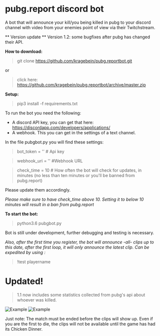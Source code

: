 # pubg.report discord bot

  

A bot that will announce your kill/you being killed in pubg to your discord channel with video from your enemies point of view via their Twitchstream.

** Version update **
Version 1.2: some bugfixes after pubg has changed their API. 


**How to download:**

> git clone https://github.com/kragebein/pubg.reportbot.git

or

> click here: https://github.com/kragebein/pubg.reportbot/archive/master.zip


**Setup:**

> pip3 install -f requirements.txt

To run the bot you need the following:

* A discord API key, you can get that here:
https://discordapp.com/developers/applications/
* A webhook. This you can get in the settings of a text channel. 
	
In the file pubgbot.py you will find these settings: 
>  bot_token =  ''  # Api key 

>  webhook_uri =  ''  #Webhook URL 

>  check_time = 10 # How often the bot will check for updates, in minutes (no less than ten minutes or you'll be banned from pubg.report)

Please update them accordingly.

*Please make sure to have check_time above 10. Setting it to below 10 minutes will result in a ban from pubg.report*

**To start the bot:**
> python3.6 pubgbot.py

Bot is still under development, further debugging and testing is necessary.

*Also, after the first time you register, the bot will announce -all- clips up to this date, after the first loop, it will only announce the latest clip. Can be expedited by using :*

>!test playername


# Updated! 
> 1.1 now includes some statistics collected from pubg's api about whoever was killed.

![Example](https://i.imgur.com/C9l668Y.png)
![Example](https://i.imgur.com/LNEESew.png)
  

Just note: The match must be ended before the clips will show up. Even if you are the first to die, the clips will not be available until the game has had its Chicken Dinner. 
